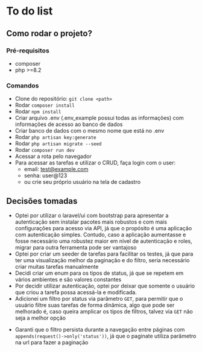 # To do list

## Como rodar o projeto?

### Pré-requisitos
* composer
* php >=8.2

### Comandos
* Clone do repositório: `git clone <path>`
* Rodar `composer install`
* Rodar `npm install`
* Criar arquivo .env (.env_example possui todas as informações) com informações de acesso ao banco de dados
* Criar banco de dados com o mesmo nome que está no .env
* Rodar `php artisan key:generate`
* Rodar `php artisan migrate --seed`
* Rodar `composer run dev`
* Acessar a rota pelo navegador
* Para acessar as tarefas e utilizar o CRUD, faça login com o user:
  * email: test@example.com
  * senha: user@123
  * ou crie seu próprio usuário na tela de cadastro


## Decisões tomadas
* Optei por utilizar o laravel/ui com bootstrap para apresentar a autenticação sem instalar pacotes mais robustos e com mais configurações para acesso via API, já que o propósito é uma aplicação com autenticação simples. Contudo, caso a aplicação aumentasse e fosse necessário uma robustez maior em nível de autenticação e roles, migrar para outra ferramenta pode ser vantajoso
* Optei por criar um seeder de tarefas para facilitar os testes, já que para ter uma visualização melhor da paginação e do filtro, seria necessário criar muitas tarefas manualmente
* Decidi criar um enum para os tipos de status, já que se repetem em vários ambientes e são valores constantes
* Por decidir utilizar autenticação, optei por deixar que somente o usuário que criou a tarefa possa acessá-la e modificada.
* Adicionei um filtro por status via parâmetro `GET`, para permitir que o usuário filtre suas tarefas de forma dinâmica, algo que pode ser melhorado é, caso queira amplicar os tipos de filtros, talvez via `GET` não seja a melhor opção
- Garanti que o filtro persista durante a navegação entre páginas com `appends(request()->only('status'))`, já que o paginate utiliza parâmetro na url para fazer a paginação
